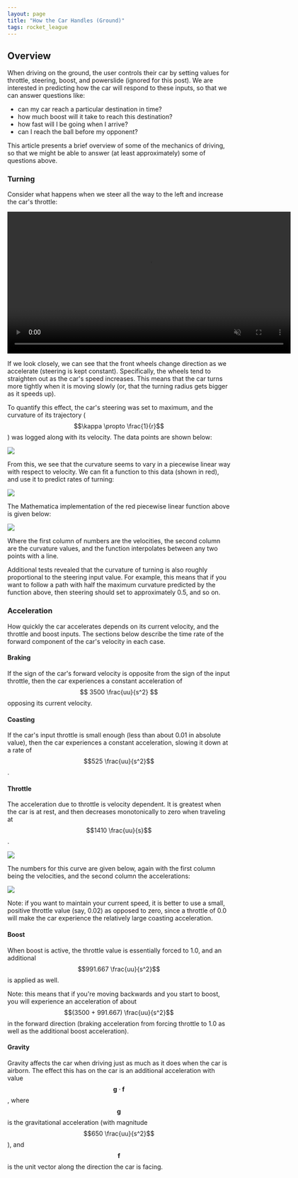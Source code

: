 ```yaml
---
layout: page
title: "How the Car Handles (Ground)"
tags: rocket_league
---
```


## Overview

When driving on the ground, the user controls their car by 
setting values for throttle, steering, boost, and powerslide (ignored 
for this post). We are interested in predicting how the car
will respond to these inputs, so that we can answer questions like:

- can my car reach a particular destination in time?
- how much boost will it take to reach this destination?
- how fast will I be going when I arrive?
- can I reach the ball before my opponent?

This article presents a brief overview of some of the mechanics
of driving, so that we might be able to answer (at least approximately)
some of questions above.

### Turning

Consider what happens when we steer all the way to the left
and increase the car's throttle:

<video autoplay loop muted width="640">
<source type="video/webm" src="/turning_radius.webm">
Your browser does not support the video element.
</video>

If we look closely, we can see that the front wheels change direction
as we accelerate (steering is kept constant). Specifically, the wheels
tend to straighten out as the car's speed increases. This means that the
car turns more tightly when it is moving slowly (or, that the turning
radius gets bigger as it speeds up). 

To quantify this effect, the car's steering was set to maximum, and
the curvature of its trajectory ($$\kappa \propto \frac{1}{r}$$) was 
logged along with its velocity. The data points are shown below:

![](//turning_curvature.png)

From this, we see that the curvature seems to vary in a piecewise linear
way with respect to velocity. We can fit a function to this data (shown
in red), and use it to predict rates of turning:

![](//turning_curvature_with_fit.png)

The Mathematica implementation of the red piecewise linear function above 
is given below:

![](//curvature.png)

Where the first column of numbers are the velocities, the second column
are the curvature values, and the function interpolates between any
two points with a line.

Additional tests revealed that the curvature of turning is also roughly
proportional to the steering input value. For example, this means that 
if you want to follow a path with half the maximum curvature predicted
by the function above, then steering should set to approximately 0.5,
and so on.

### Acceleration

How quickly the car accelerates depends on its current velocity, and the
throttle and boost inputs. The sections below describe the time rate of 
the forward component of the car's velocity in each case. 

#### Braking

If the sign of the car's forward velocity is opposite from the sign of the input throttle, 
then the car experiences a constant acceleration of $$ 3500 \frac{uu}{s^2} $$ opposing its
current velocity.

#### Coasting

If the car's input throttle is small enough (less than about 0.01 in absolute value), then
the car experiences a constant acceleration, slowing it down at a rate of $$525 \frac{uu}{s^2}$$.

#### Throttle

The acceleration due to throttle is velocity dependent. It is greatest when the car is at rest,
and then decreases monotonically to zero when traveling at $$1410 \frac{uu}{s}$$. 

![](//throttle_acceleration_plot.png)

The numbers for this curve are given below, again with the first column being the velocities,
and the second column the accelerations:

![](//throttle_acceleration_function.png)

Note: if you want to maintain your current speed, it is better to use a small, positive throttle value (say, 0.02)
as opposed to zero, since a throttle of 0.0 will make the car experience the relatively large coasting acceleration.

#### Boost

When boost is active, the throttle value is essentially forced to 1.0, and an additional $$991.667 \frac{uu}{s^2}$$ is
applied as well.

Note: this means that if you're moving backwards and you start to boost, you will experience an acceleration of about
$$(3500 + 991.667) \frac{uu}{s^2}$$ in the forward direction (braking acceleration from forcing throttle to 1.0 as well
as the additional boost acceleration).

#### Gravity

Gravity affects the car when driving just as much as it does when the car is airborn. The effect this has on the car is
an additional acceleration with value $$ \boldsymbol{g} \cdot \boldsymbol{f} $$, where $$ \boldsymbol{g} $$ is
the gravitational acceleration (with magnitude $$650 \frac{uu}{s^2}$$), and $$\boldsymbol{f}$$ is the unit vector along
the direction the car is facing.
